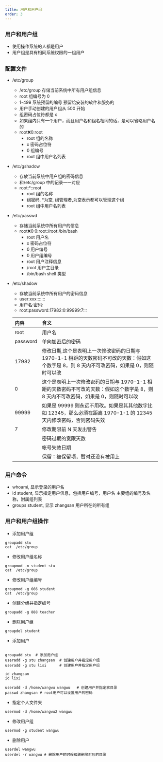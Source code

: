 ```yaml
---
title: 用户和用户组
order: 3
---
```


## `用户和用户组`

- 使用操作系统的人都是用户
- 用户组是具有相同系统权限的一组用户

## `配置文件`

- /etc/group

  - /etc/group 存储当前系统中所有用户组信息
  - root 组编号为 0
  - 1-499 系统预留的编号 预留给安装的软件和服务的
  - 用户手动创建的用户组从 500 开始
  - 组密码占位符都是 x
  - 如果组内只有一个用户，而且用户名和组名相同的话，是可以省略用户名的
  - root:x:0:root
    - root 组的名称
    - x 密码占位符
    - 0 组编号
    - root 组中用户名列表

- /etc/gshadow

  - 存放当前系统中用户组的密码信息
  - 和/etc/group 中的记录一一对应
  - root:\*::root
    - root 组的名称
    - 组密码, \*为空, 组管理者,为空表示都可以管理这个组
    - root 组中用户名列表

- /etc/passwd

  - 存储当前系统中所有用户的信息
  - root:x:0:0:root:/root:/bin/bash
    - root 用户名
    - x 密码占位符
    - 0 用户编号
    - 0 用户组编号
    - root 用户注释信息
    - /root 用户主目录
    - /bin/bash shell 类型

- /etc/shadow

  - 存放当前系统中所有用户的密码信息
  - user:xxx:::::::
  - 用户名:密码:
  - root:password:17982:0:99999:7:::

  | 内容 | 含义 |
  | :-- | :-- |
  | root | 用户名 |
  | password | 单向加密后的密码 |
  | 17982 | 修改日期,这个是表明上一次修改密码的日期与 1970-1-1 相距的天数密码不可改的天数：假如这个数字是 8，则 8 天内不可改密码，如果是 0，则随时可以改 |
  | 0 | 这个是表明上一次修改密码的日期与 1970-1-1 相距的天数密码不可改的天数：假如这个数字是 8，则 8 天内不可改密码，如果是 0，则随时可以改 |
  | 99999 | 如果是 99999 则永远不用改。如果是其其他数字比如 12345，那么必须在距离 1970-1-1 的 12345 天内修改密码，否则密码失效 |
  | 7 | 修改期限前 N 天发出警告 |
  |  | 密码过期的宽限天数 |
  |  | 帐号失效日期 |
  |  | 保留：被保留项，暂时还没有被用上 |

## `用户命令`

- whoami, 显示登录的用户名
- id student, 显示指定用户信息，包括用户编号，用户名 主要组的编号及名称，附属组列表
- groups student, 显示 zhangsan 用户所在的所有组

## `用户和用户组操作`

- 添加用户组

```shell
groupadd stu
cat  /etc/group
```

- 修改用户组名称

```shell
groupmod -n student stu
cat  /etc/group
```

- 修改用户组编号

```shell
groupmod -g 666 student
cat  /etc/group
```

- 创建分组并指定编号

```shell
groupadd -g 888 teacher
```

- 删除用户组

```shell
groupdel student
```

- 添加用户

```shell

groupadd stu  # 添加用户组
useradd -g stu zhangsan  # 创建用户并指定用户组
useradd -g stu lisi      # 创建用户并指定用户组

id zhangsan
id lisi

useradd -d /home/wangwu wangwu   # 创建用户并指定家目录
passwd zhangsan # root用户可以设置用户的密码
```

- 指定个人文件夹

```shell
usermod -d /home/wangwu2 wangwu
```

- 修改用户组

```shell
usermod -g student wangwu
```

- 删除用户

```shell
userdel wangwu
userdel -r wangwu # 删除用户的时候级联删除对应的目录
```
